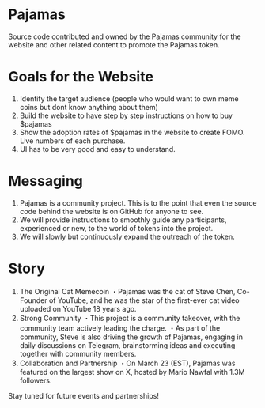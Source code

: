 # Pajamas

Source code contributed and owned by the Pajamas community for the website and other related content to promote the Pajamas token.

# Goals for the Website
1. Identify the target audience (people who would want to own meme coins but dont know anything about them)
2. Build the website to have step by step instructions on how to buy $pajamas
3. Show the adoption rates of $pajamas in the website to create FOMO. Live numbers of each purchase. 
4. UI has to be very good and easy to understand. 

# Messaging
1. Pajamas is a community project.  This is to the point that even the source code behind the website is on GitHub for anyone to see.
2. We will provide instructions to smoothly guide any participants, experienced or new, to the world of tokens into the project.
3. We will slowly but continuously expand the outreach of the token.

# Story
1. The Original Cat Memecoin
・Pajamas was the cat of Steve Chen, Co-Founder of YouTube, and he was the star of the first-ever cat video uploaded on YouTube 18 years ago.
2. Strong Community 
・This project is a community takeover, with the community team actively leading the charge. 
・As part of the community, Steve is also driving the growth of Pajamas, engaging in daily discussions on Telegram, brainstorming ideas and executing together with community members.
3. Collaboration and Partnership
・On March 23 (EST), Pajamas was featured on the largest show on X, hosted by Mario Nawfal with 1.3M followers.

Stay tuned for future events and partnerships!
